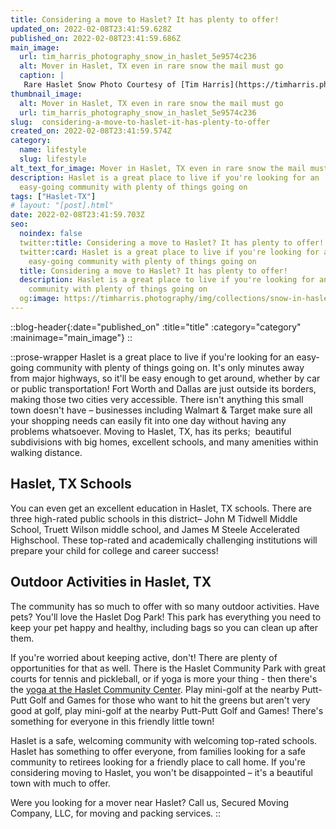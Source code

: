 ```yaml
---
title: Considering a move to Haslet? It has plenty to offer!
updated_on: 2022-02-08T23:41:59.628Z
published_on: 2022-02-08T23:41:59.686Z
main_image:
  url: tim_harris_photography_snow_in_haslet_5e9574c236
  alt: Mover in Haslet, TX even in rare snow the mail must go
  caption: |
   Rare Haslet Snow Photo Courtesy of [Tim Harris](https://timharris.photography/experimental/snow-in-haslet.htm)
thumbnail_image:
  alt: Mover in Haslet, TX even in rare snow the mail must go
  url: tim_harris_photography_snow_in_haslet_5e9574c236
slug:  considering-a-move-to-haslet-it-has-plenty-to-offer
created_on: 2022-02-08T23:41:59.574Z
category:
  name: lifestyle
  slug: lifestyle
alt_text_for_image: Mover in Haslet, TX even in rare snow the mail must go
description: Haslet is a great place to live if you're looking for an
  easy-going community with plenty of things going on
tags: ["Haslet-TX"]
# layout: "[post].html"
date: 2022-02-08T23:41:59.703Z
seo:
  noindex: false
  twitter:title: Considering a move to Haslet? It has plenty to offer!
  twitter:card: Haslet is a great place to live if you're looking for an
    easy-going community with plenty of things going on
  title: Considering a move to Haslet? It has plenty to offer!
  description: Haslet is a great place to live if you're looking for an easy-going
    community with plenty of things going on
  og:image: https://timharris.photography/img/collections/snow-in-haslet/headline/DSC04323.jpg
---
```

::blog-header{:date="published_on" :title="title" :category="category" :mainimage="main_image"}
::

::prose-wrapper
Haslet is a great place to live if you're looking for an easy-going community with plenty of things going on. It's only minutes away from major highways, so it'll be easy enough to get around, whether by car or public transportation! Fort Worth and Dallas are just outside its borders, making those two cities very accessible. There isn't anything this small town doesn't have – businesses including Walmart & Target make sure all your shopping needs can easily fit into one day without having any problems whatsoever. Moving to Haslet, TX, has its perks;  beautiful subdivisions with big homes, excellent schools, and many amenities within walking distance.

## Haslet, TX Schools

You can even get an excellent education in Haslet, TX schools. There are three high-rated public schools in this district– John M Tidwell Middle School, Truett Wilson middle school, and James M Steele Accelerated Highschool. These top-rated and academically challenging institutions will prepare your child for college and career success!

## Outdoor Activities in Haslet, TX

The community has so much to offer with so many outdoor activities. Have pets? You'll love the Haslet Dog Park! This park has everything you need to keep your pet happy and healthy, including bags so you can clean up after them.

If you're worried about keeping active, don't! There are plenty of opportunities for that as well. There is the Haslet Community Park with great courts for tennis and pickleball, or if yoga is more your thing - then there's the [yoga at the Haslet Community Center](http://www.haslet.org/554/YOGA). Play mini-golf at the nearby Putt-Putt Golf and Games for those who want to hit the greens but aren't very good at golf, play mini-golf at the nearby Putt-Putt Golf and Games! There's something for everyone in this friendly little town!

Haslet is a safe, welcoming community with welcoming top-rated schools. Haslet has something to offer everyone, from families looking for a safe community to retirees looking for a friendly place to call home. If you're considering moving to Haslet, you won't be disappointed – it's a beautiful town with much to offer.

Were you looking for a mover near Haslet? Call us, Secured Moving Company, LLC, for moving and packing services.
::